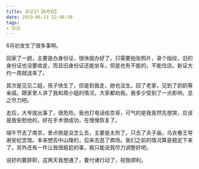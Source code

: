 ```yaml
---
title: 日记17【6月初】
date: 2019-06-13 12:46:39
tags:
- 日记
---
```


6月初发生了很多事啊。

回家了一趟，主要是办身份证，很快就办好了。只需要拍张照片，录个指纹，旧的身份证也没要收走，而且旧身份证还能坐车，但是也有不能的，不能住店。新证大约一周就送来了。

其次是见见二姐，孩子快生了，但是到我走，她也没生。回了老家，见到了奶奶等亲戚。跟家里人讲了我和周小姐的情况，大家都劝我。我多少受到了一点影响，总之尽力吧。

走后，大爷就出事了，很危险。我也打电话给京哥，可气的是我竟然先想哭，应该是我安慰他的。好在手术很成功，在慢慢恢复了。

端午节去了南京，景点倒是没怎么去，主要是太热了。只去了夫子庙，乌衣巷王导谢安纪念馆。本来想去中山陵的，后来去逛了商场。我们之前的情况算是稳定下来了。另外还有一件让我很尴尬的事，我只能说我尽力调整好吧。

说好的要辞职，这两天我想通了，要付诸行动了，祝我顺利。
